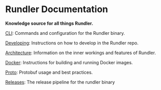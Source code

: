 # Rundler Documentation

**Knowledge source for all things Rundler.**

[CLI](./cli.md): Commands and configuration for the Rundler binary. 

[Developing](./developing.md): Instructions on how to develop in the Rundler repo.

[Architecture](./architecture/): Information on the inner workings and features of Rundler.

[Docker](./docker.md): Instructions for building and running Docker images.

[Proto](./proto.md): Protobuf usage and best practices.

[Releases](./release.md): The release pipeline for the rundler binary

